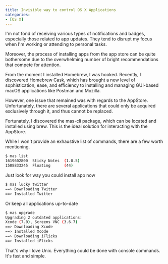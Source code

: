 ```yaml
---
title: Invisible way to control OS X Applications
categories:
- [OS X]
---
```


I'm not fond of receiving various types of notifications and badges, especially those related to app updates. They tend to disrupt my focus when I'm working or attending to personal tasks.

Moreover, the process of installing apps from the app store can be quite bothersome due to the overwhelming number of bright recommendations that compete for attention.

From the moment I installed Homebrew, I was hooked. Recently, I discovered Homebrew Cask, which has brought a new level of sophistication, ease, and efficiency to installing and managing GUI-based macOS applications like Postman and Mozilla.

However, one issue that remained was with regards to the AppStore. Unfortunately, there are several applications that could only be acquired exclusively through it, and thus cannot be replaced.

Fortunately, I discovered the mas-cli package, which can be located and installed using brew. This is the ideal solution for interacting with the AppStore.

While I won't provide an exhaustive list of commands, there are a few worth mentioning.

``` bash
$ mas list
1619602800  Sticky Notes  (1.0.5)
1508833245  Floating      (44)
```

Just look for way you could install app now

``` bash
$ mas lucky twitter
==> Downloading Twitter
==> Installed Twitter
```

Or keep all applications up-to-date

``` bash
$ mas upgrade
Upgrading 2 outdated applications:
Xcode (7.0), Screens VNC (3.6.7)
==> Downloading Xcode
==> Installed Xcode
==> Downloading iFlicks
==> Installed iFlicks
```

That's why I love Unix. Everything could be done with console commands. It's fast and simple.
